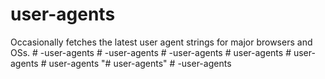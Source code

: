 # user-agents

Occasionally fetches the latest user agent strings for major browsers and OSs.
#   - u s e r - a g e n t s  
 #   - u s e r - a g e n t s  
 #   - u s e r - a g e n t s  
 #   u s e r - a g e n t s  
 #   u s e r - a g e n t s  
 #   u s e r - a g e n t s  
 "# user-agents" 
#   - u s e r - a g e n t s  
 
